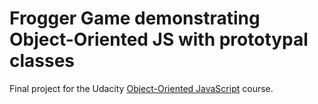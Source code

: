 Frogger Game demonstrating Object-Oriented JS with prototypal classes
===============================

Final project for the Udacity [Object-Oriented JavaScript](https://www.udacity.com/course/object-oriented-javascript--ud015) course.